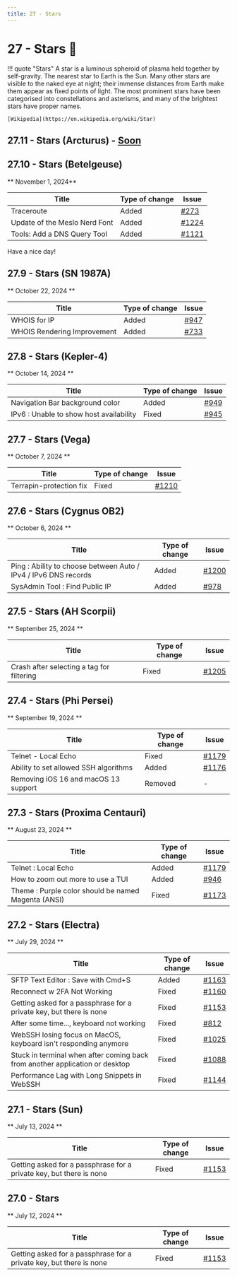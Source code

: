 ```yaml
---
title: 27 - Stars
---
```

# 27 - Stars :stars:
!!! quote "Stars"
    A star is a luminous spheroid of plasma held together by self-gravity. The nearest star to Earth is the Sun. Many other stars are visible to the naked eye at night; their immense distances from Earth make them appear as fixed points of light. The most prominent stars have been categorised into constellations and asterisms, and many of the brightest stars have proper names.

    [Wikipedia](https://en.wikipedia.org/wiki/Star)

## 27.11 - Stars (Arcturus) - [Soon](https://webssh.net/documentation/becoming-external-tester/)

## 27.10 - Stars (Betelgeuse)
** November 1, 2024**

| Title | Type of change | Issue |
| --- | --- | --- |
| Traceroute | Added | [#273](https://github.com/isontheline/pro.webssh.net/issues/273) |
| Update of the Meslo Nerd Font | Added | [#1224](https://github.com/isontheline/pro.webssh.net/issues/1224) |
| Tools: Add a DNS Query Tool | Added | [#1121](https://github.com/isontheline/pro.webssh.net/issues/1121) |

Have a nice day!

## 27.9 - Stars (SN 1987A)
** October 22, 2024 **

| Title | Type of change | Issue |
| --- | --- | --- |
| WHOIS for IP | Added | [#947](https://github.com/isontheline/pro.webssh.net/issues/947) |
| WHOIS Rendering Improvement | Added | [#733](https://github.com/isontheline/pro.webssh.net/issues/733) |

## 27.8 - Stars (Kepler-4)
** October 14, 2024 **

| Title | Type of change | Issue |
| --- | --- | --- |
| Navigation Bar background color | Added | [#949](https://github.com/isontheline/pro.webssh.net/issues/949) |
| IPv6 : Unable to show host availability | Fixed | [#945](https://github.com/isontheline/pro.webssh.net/issues/945) |

## 27.7 - Stars (Vega)
** October 7, 2024 **

| Title | Type of change | Issue |
| --- | --- | --- |
| Terrapin-protection fix | Fixed | [#1210](https://github.com/isontheline/pro.webssh.net/issues/1210) |

## 27.6 - Stars (Cygnus OB2)
** October 6, 2024 **

| Title | Type of change | Issue |
| --- | --- | --- |
| Ping : Ability to choose between Auto / IPv4 / IPv6 DNS records | Added | [#1200](https://github.com/isontheline/pro.webssh.net/issues/1200) |
| SysAdmin Tool : Find Public IP | Added | [#978](https://github.com/isontheline/pro.webssh.net/issues/978) |

## 27.5 - Stars (AH Scorpii)
** September 25, 2024 **

| Title | Type of change | Issue |
| --- | --- | --- |
| Crash after selecting a tag for filtering | Fixed | [#1205](https://github.com/isontheline/pro.webssh.net/issues/1205) |

## 27.4 - Stars (Phi Persei)
** September 19, 2024 **

| Title | Type of change | Issue |
| --- | --- | --- |
| Telnet - Local Echo | Fixed | [#1179](https://github.com/isontheline/pro.webssh.net/issues/1179) |
| Ability to set allowed SSH algorithms | Added | [#1176](https://github.com/isontheline/pro.webssh.net/issues/1176) |
| Removing iOS 16 and macOS 13 support | Removed | - |

## 27.3 - Stars (Proxima Centauri)
** August 23, 2024 **

| Title | Type of change | Issue |
| --- | --- | --- |
| Telnet : Local Echo | Added | [#1179](https://github.com/isontheline/pro.webssh.net/issues/1179) |
| How to zoom out more to use a TUI | Added | [#946](https://github.com/isontheline/pro.webssh.net/issues/946) |
| Theme : Purple color should be named Magenta (ANSI) | Fixed | [#1173](https://github.com/isontheline/pro.webssh.net/issues/1173) |

## 27.2 - Stars (Electra)
** July 29, 2024 **

| Title | Type of change | Issue |
| --- | --- | --- |
| SFTP Text Editor : Save with Cmd+S | Added | [#1163](https://github.com/isontheline/pro.webssh.net/issues/1163) |
| Reconnect w 2FA Not Working | Fixed | [#1160](https://github.com/isontheline/pro.webssh.net/issues/1160) |
| Getting asked for a passphrase for a private key, but there is none | Fixed | [#1153](https://github.com/isontheline/pro.webssh.net/issues/1153) |
| After some time..., keyboard not working | Fixed | [#812](https://github.com/isontheline/pro.webssh.net/issues/812) |
| WebSSH losing focus on MacOS, keyboard isn't responding anymore | Fixed | [#1025](https://github.com/isontheline/pro.webssh.net/issues/1025) |
| Stuck in terminal when after coming back from another application or desktop | Fixed | [#1088](https://github.com/isontheline/pro.webssh.net/issues/1088) |
| Performance Lag with Long Snippets in WebSSH | Fixed | [#1144](https://github.com/isontheline/pro.webssh.net/issues/1144) |

## 27.1 - Stars (Sun)
** July 13, 2024 ** 

| Title | Type of change | Issue |
| --- | --- | --- |
| Getting asked for a passphrase for a private key, but there is none | Fixed | [#1153](https://github.com/isontheline/pro.webssh.net/issues/1153) |

## 27.0 - Stars
** July 12, 2024 **

| Title | Type of change | Issue |
| --- | --- | --- |
| Getting asked for a passphrase for a private key, but there is none | Fixed | [#1153](https://github.com/isontheline/pro.webssh.net/issues/1153) |
